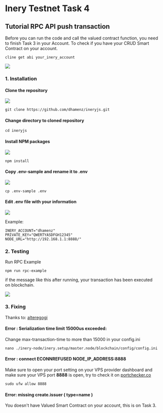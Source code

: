 # Inery Testnet Task 4

## Tutorial RPC API push transaction

Before you can run the code and call the valued contract function, you need to finish Task 3 in your Account.
To check if you have your CRUD Smart Contract on your account.

```
cline get abi your_inery_account
```

![](https://i.imgur.com/RCv272L.png)

### 1. Installation

#### Clone the repository

![](https://i.imgur.com/xgTuHhp.png)

```
git clone https://github.com/dhamenz/ineryjs.git
```

#### Change directory to cloned repository

```
cd ineryjs
```

#### Install NPM packages

![](https://i.imgur.com/aSuvjzE.png)

```
npm install
```

#### Copy .env-sample and rename it to .env

![](https://i.imgur.com/j3oKCu7.png)

```
cp .env-sample .env
```

#### Edit .env file with your information

![](https://i.imgur.com/oA2OXr9.png)

Example:

```
INERY_ACCOUNT="dhamenz" 
PRIVATE_KEY="QWERTYASDFGH12345"
NODE_URL="http://192.168.1.1:8888/"
```

### 2. Testing 

Run RPC Example

```
npm run rpc-example
```

if the message like this after running, your transaction has been executed on blockchain.

![](https://i.imgur.com/wgzd9eD.png)

### 3. Fixing

Thanks to: [alteregogi](https://github.com/alteregogi)

#### Error : Serialization time limit 15000us exceeded:

Change max-transaction-time to more than 15000 in your config.ini

```
nano ./inery-node/inery.setup/master.node/blockchain/config/config.ini
```

#### Error : connect ECONNREFUSED NODE_IP_ADDRESS:8888

Make sure to open your port setting on your VPS provider dashboard and make sure your VPS port **8888** is open, try to check it on [portchecker.co](https://portchecker.co/)

```
sudo ufw allow 8888
```

#### Error: missing create.issuer ( type=name )

You doesn't have Valued Smart Contract on your account, this is on Task 3.
